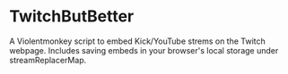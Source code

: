# TwitchButBetter
A Violentmonkey script to embed Kick/YouTube strems on the Twitch webpage. Includes saving embeds in your browser's local storage under streamReplacerMap. 
